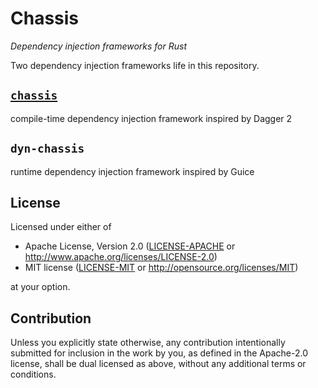 # Chassis

*Dependency injection frameworks for Rust*

Two dependency injection frameworks life in this repository.

## [`chassis`]

compile-time dependency injection framework inspired by Dagger 2

[`chassis`]: ./chassis/README.md

## `dyn-chassis` 

runtime dependency injection framework inspired by Guice

## License

Licensed under either of

 * Apache License, Version 2.0
   ([LICENSE-APACHE](LICENSE-APACHE) or http://www.apache.org/licenses/LICENSE-2.0)
 * MIT license
   ([LICENSE-MIT](LICENSE-MIT) or http://opensource.org/licenses/MIT)

at your option.

## Contribution

Unless you explicitly state otherwise, any contribution intentionally submitted
for inclusion in the work by you, as defined in the Apache-2.0 license, shall be
dual licensed as above, without any additional terms or conditions.